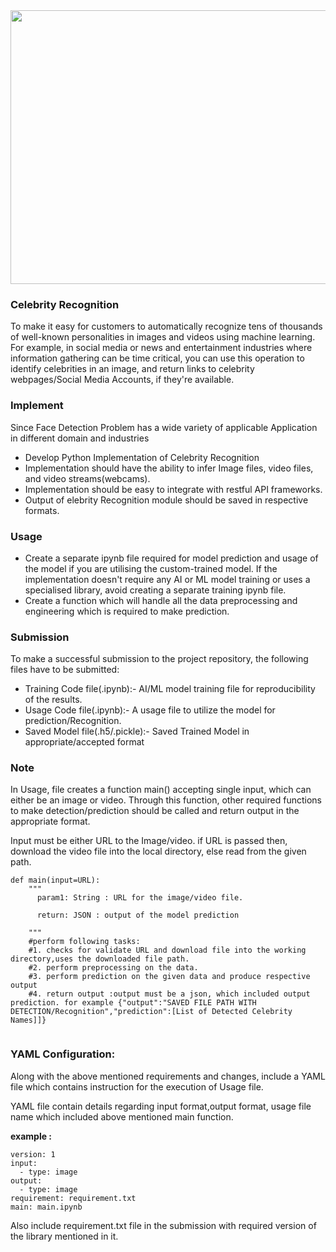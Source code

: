 <img src="https://static.us-east-1.prod.workshops.aws/public/9a8e846d-8d8a-4769-ac9b-805a066609ba/static/images/celebrity.jpg" width=1500 height=438>

### Celebrity Recognition



To make it easy for customers to automatically recognize tens of thousands of well-known personalities in images and videos using machine learning. For example, in social media or news and entertainment industries where information gathering can be time critical, you can use this operation to identify celebrities in an image, and return links to celebrity webpages/Social Media Accounts, if they're available.


### Implement

Since Face Detection Problem has a wide variety of applicable Application in different domain and industries

* Develop Python Implementation of Celebrity Recognition
* Implementation should have the ability to infer Image files, video files, and video streams(webcams).
* Implementation should be easy to integrate with restful API frameworks.
* Output of elebrity Recognition module should be saved in respective formats.

### Usage

* Create a separate ipynb file required for model prediction and usage of the model if you are utilising the custom-trained model. If the implementation doesn't require any AI or ML model training or uses a specialised library, avoid creating a separate training ipynb file.
* Create a function which will handle all the data preprocessing and engineering which is required to make prediction.

### Submission

To make a successful submission to the project repository, the following files have to be submitted:

* Training Code file(.ipynb):- AI/ML model training file for reproducibility of the results.
* Usage Code file(.ipynb):- A usage file to utilize the model for prediction/Recognition.
* Saved Model file(.h5/.pickle):- Saved Trained Model in appropriate/accepted format

### Note

In Usage, file creates a function main() accepting single input, which can either be an image or video. Through this function, other required functions to make detection/prediction should be called and return output in the appropriate format.

Input must be either URL to the Image/video. if URL is passed then, download the video file into the local directory, else read from the given path.

```
def main(input=URL):  
    """
      param1: String : URL for the image/video file.

      return: JSON : output of the model prediction

    """
    #perform following tasks:
    #1. checks for validate URL and download file into the working directory,uses the downloaded file path.
    #2. perform preprocessing on the data.
    #3. perform prediction on the given data and produce respective output
    #4. return output :output must be a json, which included output prediction. for example {"output":"SAVED FILE PATH WITH DETECTION/Recognition","prediction":[List of Detected Celebrity Names]]}
    
```
### YAML Configuration:

Along with the above mentioned requirements and changes, include a YAML file which contains instruction for the execution of Usage file.

YAML file contain details regarding input format,output format, usage file name which included above mentioned main function.

**example :**

```
version: 1
input:
  - type: image
output:
  - type: image
requirement: requirement.txt
main: main.ipynb
```

Also include requirement.txt file in the submission with required version of the library mentioned in it.